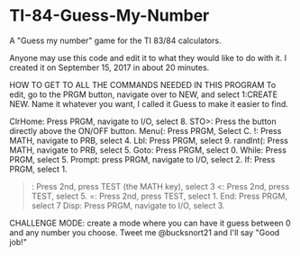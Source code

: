 # TI-84-Guess-My-Number
A "Guess my number" game for the TI 83/84 calculators.

Anyone may use this code and edit it to what they would like to do with it. I created it on September 15, 2017 in about 20 minutes.

HOW TO GET TO ALL THE COMMANDS NEEDED IN THIS PROGRAM
To edit, go to the PRGM button, navigate over to NEW, and select 1:CREATE NEW. Name it whatever you want, I called it Guess to make it easier to find.

ClrHome: Press PRGM, navigate to I/O, select 8.
STO>: Press the button directly above the ON/OFF button.
Menu(: Press PRGM, Select C.
!: Press MATH, navigate to PRB, select 4.
Lbl: Press PRGM, select 9.
randInt(: Press MATH, navigate to PRB, select 5.
Goto: Press PRGM, select 0.
While: Press PRGM, select 5.
Prompt: press PRGM, navigate to I/O, select 2.
If: Press PRGM, select 1.
>: Press 2nd, press TEST (the MATH key), select 3
<: Press 2nd, press TEST, select 5.
=: Press 2nd, press TEST, select 1.
End: Press PRGM, select 7
Disp: Press PRGM, navigate to I/O, select 3.

CHALLENGE MODE:
create a mode where you can have it guess between 0 and any number you choose. Tweet me @bucksnort21 and I'll say "Good job!"
